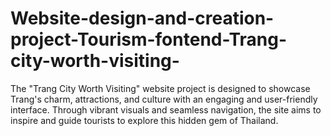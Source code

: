 # Website-design-and-creation-project-Tourism-fontend-Trang-city-worth-visiting-
 The "Trang City Worth Visiting" website project is designed to showcase Trang's charm, attractions, and culture with an engaging and user-friendly interface. Through vibrant visuals and seamless navigation, the site aims to inspire and guide tourists to explore this hidden gem of Thailand.
